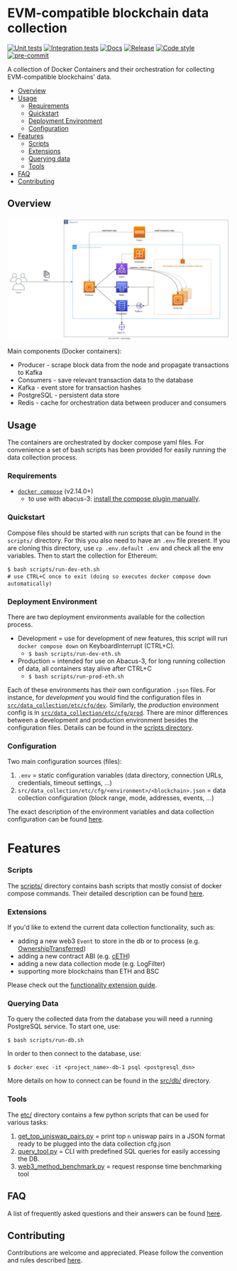 # EVM-compatible blockchain data collection

[![Unit tests](https://github.com/uzh-eth-mp/app/actions/workflows/test-unit.yaml/badge.svg)](https://github.com/uzh-eth-mp/app/actions/workflows/test-unit.yaml)
[![Integration tests](https://github.com/uzh-eth-mp/app/actions/workflows/test-database.yaml/badge.svg)](https://github.com/uzh-eth-mp/app/actions/workflows/test-database.yaml)
[![Docs](https://github.com/uzh-eth-mp/app/actions/workflows/publish-docs.yaml/badge.svg)](https://uzh-eth-mp.github.io/app/)
[![Release](https://img.shields.io/github/v/release/uzh-eth-mp/app?style=flat)](https://github.com/uzh-eth-mp/app/releases/)
[![Code style](https://img.shields.io/badge/code%20style-black-000000.svg)](https://github.com/psf/black)
[![pre-commit](https://img.shields.io/badge/pre--commit-enabled-brightgreen?logo=pre-commit)](https://github.com/pre-commit/pre-commit)

A collection of Docker Containers and their orchestration for collecting EVM-compatible blockchains' data.

* [Overview](#overview)
* [Usage](#usage)
    * [Requirements](#requirements)
    * [Quickstart](#quickstart)
    * [Deployment Environment](#deployment-environment)
    * [Configuration](#configuration)
* [Features](#features)
    * [Scripts](#scripts)
    * [Extensions](#extensions)
    * [Querying data](#querying-data)
    * [Tools](#tools)
* [FAQ](docs/faq.md)
* [Contributing](docs/contributing.md)

## Overview

![App overview](etc/img/overview.svg)

Main components (Docker containers):

* Producer - scrape block data from the node and propagate transactions to Kafka
* Consumers - save relevant transaction data to the database
* Kafka - event store for transaction hashes
* PostgreSQL - persistent data store
* Redis - cache for orchestration data between producer and consumers

## Usage
The containers are orchestrated by docker compose yaml files. For convenience a set of bash scripts has been provided for easily running the data collection process.

### Requirements
* [`docker compose`](https://docs.docker.com/compose/#compose-v2-and-the-new-docker-compose-command) (v2.14.0+)
    * to use with abacus-3: [install the compose plugin manually](https://docs.docker.com/compose/install/linux/#install-the-plugin-manually).

### Quickstart
Compose files should be started with run scripts that can be found in the `scripts/` directory. For this you also need to have an `.env` file present. If you are cloning this directory, use `cp .env.default .env` and check all the env variables. Then to start the collection for Ethereum:

```
$ bash scripts/run-dev-eth.sh
# use CTRL+C once to exit (doing so executes docker compose down automatically)
```
### Deployment Environment
There are two deployment environments available for the collection process.

* Development = use for development of new features, this script will run `docker compose down` on KeyboardInterrupt (CTRL+C).
    * `$ bash scripts/run-dev-eth.sh`
* Production = intended for use on Abacus-3, for long running collection of data, all containers stay alive after CTRL+C
    * `$ bash scripts/run-prod-eth.sh`

Each of these environments has their own configuration `.json` files. For instance, for *development* you would find the configuration files in [`src/data_collection/etc/cfg/dev`](src/data_collection/etc/cfg/dev/). Similarly, the *production* environment config is in [`src/data_collection/etc/cfg/prod`](src/data_collection/etc/cfg/prod/).
There are minor differences between a development and production environment besides the configuration files. Details can be found in the [scripts directory](scripts/README.md).

### Configuration
Two main configuration sources (files):

1. `.env` = static configuration variables (data directory, connection URLs, credentials, timeout settings, ...)
2. `src/data_collection/etc/cfg/<environment>/<blockchain>.json` = data collection configuration (block range, mode, addresses, events, ...)

The exact description of the environment variables and data collection configuration can be found [here](docs/configuration.md).

# Features
### Scripts
The [scripts/](scripts/) directory contains bash scripts that mostly consist of docker compose commands. Their detailed description can be found [here](scripts/README.md).
### Extensions
If you'd like to extend the current data collection functionality, such as:

* adding a new web3 `Event` to store in the db or to process (e.g. [OwnershipTransferred](https://docs.openzeppelin.com/contracts/2.x/api/ownership#Ownable-OwnershipTransferred-address-address-))
* adding a new contract ABI (e.g. [cETH](https://compound.finance/Developers/abi/mainnet/cETH))
* adding a new data collection mode (e.g. LogFilter)
* supporting more blockchains than ETH and BSC

Please check out the [functionality extension guide](docs/extensions.md).

### Querying Data
To query the collected data from the database you will need a running PostgreSQL service. To start one, use:
```
$ bash scripts/run-db.sh
```

In order to then connect to the database, use:
```
$ docker exec -it <project_name>-db-1 psql <postgresql_dsn>
```
More details on how to connect can be found in the [src/db/](src/db/README.md) directory.

### Tools
The [etc/](etc/) directory contains a few python scripts that can be used for various tasks:

1. [get_top_uniswap_pairs.py](etc/get_top_uniswap_pairs.py) = print top `n` uniswap pairs in a JSON format ready to be plugged into the data collection cfg.json
2. [query_tool.py](etc/query_tool.py) = CLI with predefined SQL queries for easily accessing the DB.
3. [web3_method_benchmark.py](etc/web3_method_benchmark.py) = request response time benchmarking tool

## FAQ
A list of frequently asked questions and their answers can be found [here](docs/faq.md).

## Contributing
Contributions are welcome and appreciated. Please follow the convention and rules described [here](docs/contributing.md).
